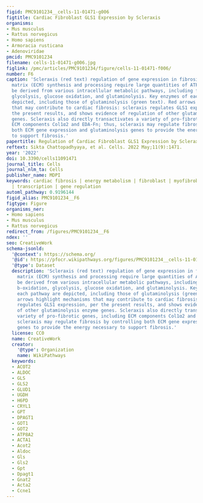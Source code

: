 ```yaml
---
figid: PMC9101234__cells-11-01471-g006
figtitle: Cardiac Fibroblast GLS1 Expression by Scleraxis
organisms:
- Mus musculus
- Rattus norvegicus
- Homo sapiens
- Armoracia rusticana
- Adenoviridae
pmcid: PMC9101234
filename: cells-11-01471-g006.jpg
figlink: /pmc/articles/PMC9101234/figure/cells-11-01471-f006/
number: F6
caption: 'Scleraxis (red text) regulation of gene expression in fibrosis. Extracellular
  matrix (ECM) synthesis and processing require large quantities of ATP, which may
  be derived from various intracellular metabolic pathways, including fatty acid b-oxidation,
  glycolysis, glucose oxidation, and glutaminolysis. Key enzymes of each pathway are
  depicted, including those of glutaminolysis (green text). Red arrows highlight mechanisms
  that may contribute to cardiac fibrosis: scleraxis regulates GLS1 expression, per
  the present results, and shows evidence of regulation of other glutaminolysis enzyme
  genes. Scleraxis also directly transactivates a variety of pro-fibrotic genes, including
  ECM components Col1α2 and EDA-Fn; thus, scleraxis may regulate fibrosis by controlling
  both ECM gene expression and glutaminolysis genes to provide the energy necessary
  to support fibrosis.'
papertitle: Regulation of Cardiac Fibroblast GLS1 Expression by Scleraxis.
reftext: Sikta Chattopadhyaya, et al. Cells. 2022 May;11(9):1471.
year: '2022'
doi: 10.3390/cells11091471
journal_title: Cells
journal_nlm_ta: Cells
publisher_name: MDPI
keywords: cardiac fibrosis | energy metabolism | fibroblast | myofibroblast | glutaminolysis
  | transcription | gene regulation
automl_pathway: 0.9196144
figid_alias: PMC9101234__F6
figtype: Figure
organisms_ner:
- Homo sapiens
- Mus musculus
- Rattus norvegicus
redirect_from: /figures/PMC9101234__F6
ndex: ''
seo: CreativeWork
schema-jsonld:
  '@context': https://schema.org/
  '@id': https://pfocr.wikipathways.org/figures/PMC9101234__cells-11-01471-g006.html
  '@type': Dataset
  description: 'Scleraxis (red text) regulation of gene expression in fibrosis. Extracellular
    matrix (ECM) synthesis and processing require large quantities of ATP, which may
    be derived from various intracellular metabolic pathways, including fatty acid
    b-oxidation, glycolysis, glucose oxidation, and glutaminolysis. Key enzymes of
    each pathway are depicted, including those of glutaminolysis (green text). Red
    arrows highlight mechanisms that may contribute to cardiac fibrosis: scleraxis
    regulates GLS1 expression, per the present results, and shows evidence of regulation
    of other glutaminolysis enzyme genes. Scleraxis also directly transactivates a
    variety of pro-fibrotic genes, including ECM components Col1α2 and EDA-Fn; thus,
    scleraxis may regulate fibrosis by controlling both ECM gene expression and glutaminolysis
    genes to provide the energy necessary to support fibrosis.'
  license: CC0
  name: CreativeWork
  creator:
    '@type': Organization
    name: WikiPathways
  keywords:
  - ACOT2
  - ALDOC
  - GLS
  - GLS2
  - GLUD1
  - UGDH
  - H6PD
  - CRYL1
  - GPT
  - DPAGT1
  - GOT1
  - GOT2
  - ATP8A2
  - ACTA1
  - Acot2
  - Aldoc
  - Gls
  - Gls2
  - Gpt
  - Dpagt1
  - Gnat2
  - Acta2
  - Ccne1
---
```

